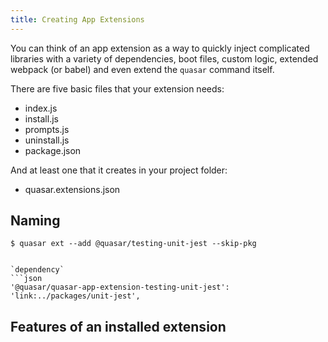 ```yaml
---
title: Creating App Extensions
---
```


You can think of an app extension as a way to quickly inject complicated libraries with a variety of dependencies, boot files, custom logic, extended webpack (or babel) and even extend the `quasar` command itself.

There are five basic files that your extension needs:
- index.js
- install.js
- prompts.js
- uninstall.js
- package.json

And at least one that it creates in your project folder:
- quasar.extensions.json

## Naming

```
$ quasar ext --add @quasar/testing-unit-jest --skip-pkg


`dependency`
```json
'@quasar/quasar-app-extension-testing-unit-jest': 'link:../packages/unit-jest',
```

## Features of an installed extension
